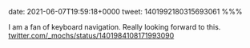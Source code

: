date: 2021-06-07T19:59:18+0000
tweet: 1401992180315693061
%%%

I am a fan of keyboard navigation. Really looking forward to this. [twitter.com/\_mochs/status/1401984108171993090](https://twitter.com/_mochs/status/1401984108171993090)
